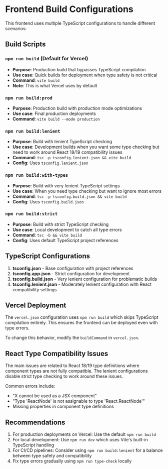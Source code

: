 # Frontend Build Configurations

This frontend uses multiple TypeScript configurations to handle different scenarios:

## Build Scripts

### `npm run build` (Default for Vercel)
- **Purpose**: Production build that bypasses TypeScript compilation
- **Use case**: Quick builds for deployment when type safety is not critical
- **Command**: `vite build`
- **Note**: This is what Vercel uses by default

### `npm run build:prod`
- **Purpose**: Production build with production mode optimizations
- **Use case**: Final production deployments
- **Command**: `vite build --mode production`

### `npm run build:lenient`
- **Purpose**: Build with lenient TypeScript checking
- **Use case**: Development builds when you want some type checking but need to work around React 18/19 compatibility issues
- **Command**: `tsc -p tsconfig.lenient.json && vite build`
- **Config**: Uses `tsconfig.lenient.json`

### `npm run build:with-types`
- **Purpose**: Build with very lenient TypeScript settings
- **Use case**: When you need type checking but want to ignore most errors
- **Command**: `tsc -p tsconfig.build.json && vite build`
- **Config**: Uses `tsconfig.build.json`

### `npm run build:strict`
- **Purpose**: Build with strict TypeScript checking
- **Use case**: Local development to catch all type errors
- **Command**: `tsc -b && vite build`
- **Config**: Uses default TypeScript project references

## TypeScript Configurations

1. **tsconfig.json** - Base configuration with project references
2. **tsconfig.app.json** - Strict configuration for development
3. **tsconfig.build.json** - Very lenient configuration for problematic builds
4. **tsconfig.lenient.json** - Moderately lenient configuration with React compatibility settings

## Vercel Deployment

The `vercel.json` configuration uses `npm run build` which skips TypeScript compilation entirely. This ensures the frontend can be deployed even with type errors.

To change this behavior, modify the `buildCommand` in `vercel.json`.

## React Type Compatibility Issues

The main issues are related to React 18/19 type definitions where component types are not fully compatible. The lenient configurations disable strict type checking to work around these issues.

Common errors include:
- "X cannot be used as a JSX component"
- "Type 'ReactNode' is not assignable to type 'React.ReactNode'"
- Missing properties in component type definitions

## Recommendations

1. For production deployments on Vercel: Use the default `npm run build`
2. For local development: Use `npm run dev` which uses Vite's built-in TypeScript handling
3. For CI/CD pipelines: Consider using `npm run build:lenient` for a balance between type safety and compatibility
4. Fix type errors gradually using `npm run type-check` locally